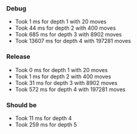 ### Debug
- Took 1 ms for depth 1 with 20 moves
- Took 44 ms for depth 2 with 400 moves
- Took 685 ms for depth 3 with 8902 moves
- Took 13607 ms for depth 4 with 197281 moves

### Release
- Took 0 ms for depth 1 with 20 moves
- Took 1 ms for depth 2 with 400 moves
- Took 31 ms for depth 3 with 8902 moves
- Took 572 ms for depth 4 with 197281 moves

### Should be
- Took 11 ms for depth 4
- Took 259 ms for depth 5 